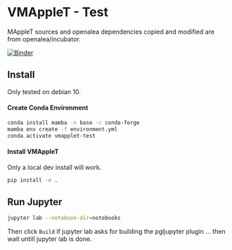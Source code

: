 # VMAppleT - Test

MAppleT sources and openalea dependencies copied and modified are from openalea/incubator.

[![Binder](https://mybinder.org/badge_logo.svg)](https://mybinder.org/v2/gh/jvail/vmapplet-test/master)

## Install

Only tested on debian 10.

#### Create Conda Environment

```sh
conda install mamba -n base -c conda-forge
mamba env create -f environment.yml
conda activate vmapplet-test
```

#### Install VMAppleT

Only a local dev install will work.

```sh
pip install -e .
```

## Run Jupyter

```sh
jupyter lab --notebook-dir=notebooks
```

Then click `Build` if jupyter lab asks for building the pgljupyter plugin ... then wait untill jupyter lab is done.
